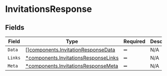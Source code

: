 # InvitationsResponse


## Fields

| Field                                                                                       | Type                                                                                        | Required                                                                                    | Description                                                                                 |
| ------------------------------------------------------------------------------------------- | ------------------------------------------------------------------------------------------- | ------------------------------------------------------------------------------------------- | ------------------------------------------------------------------------------------------- |
| `Data`                                                                                      | [][components.InvitationResponseData](../../models/components/invitationresponsedata.md)    | :heavy_minus_sign:                                                                          | N/A                                                                                         |
| `Links`                                                                                     | [*components.InvitationsResponseLinks](../../models/components/invitationsresponselinks.md) | :heavy_minus_sign:                                                                          | N/A                                                                                         |
| `Meta`                                                                                      | [*components.InvitationsResponseMeta](../../models/components/invitationsresponsemeta.md)   | :heavy_minus_sign:                                                                          | N/A                                                                                         |